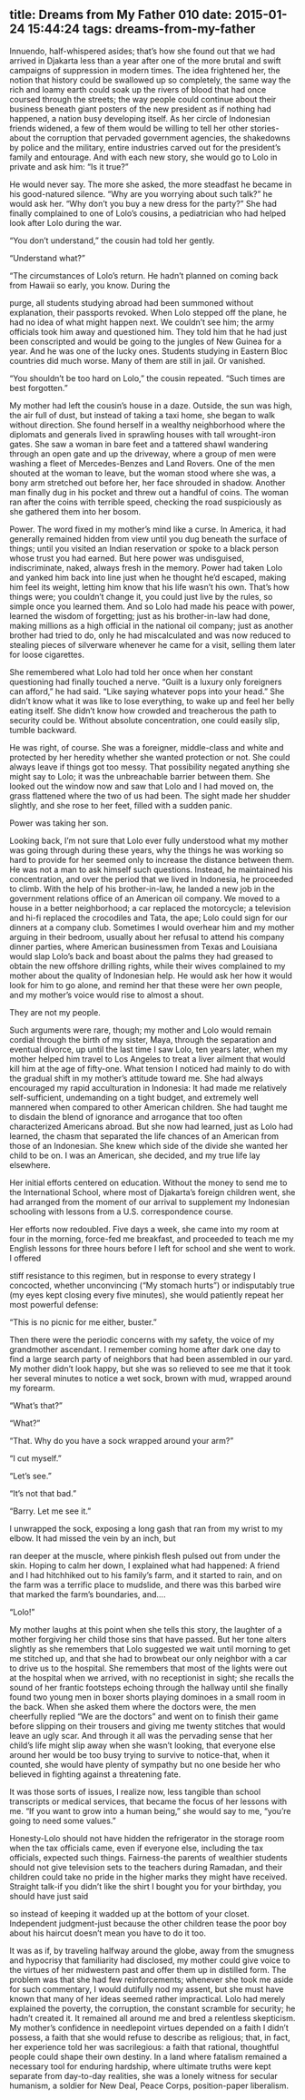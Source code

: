 title: Dreams from My Father 010
date: 2015-01-24 15:44:24
tags: dreams-from-my-father
---

Innuendo, half-whispered asides; that’s how she found out that we had arrived in Djakarta less than a year after one of the more brutal and swift campaigns of suppression in modern times. The idea frightened her, the notion that history could be swallowed up so completely, the same way the rich and loamy earth could soak up the rivers of blood that had once coursed through the streets; the way people could continue about their business beneath giant posters of the new president as if nothing had happened, a nation busy developing itself. As her circle of Indonesian friends widened, a few of them would be willing to tell her other stories-about the corruption that pervaded government agencies, the shakedowns by police and the military, entire industries carved out for the president’s family and entourage. And with each new story, she would go to Lolo in private and ask him: “Is it true?”

He would never say. The more she asked, the more steadfast he became in his good-natured silence. “Why are you worrying about such talk?” he would ask her. “Why don’t you buy a new dress for the party?” She had finally complained to one of Lolo’s cousins, a pediatrician who had helped look after Lolo during the war.

“You don’t understand,” the cousin had told her gently.

“Understand what?”

“The circumstances of Lolo’s return. He hadn’t planned on coming back from Hawaii so early, you know. During the

purge, all students studying abroad had been summoned without explanation, their passports revoked. When Lolo stepped off the plane, he had no idea of what might happen next. We couldn’t see him; the army officials took him away and questioned him. They told him that he had just been conscripted and would be going to the jungles of New Guinea for a year. And he was one of the lucky ones. Students studying in Eastern Bloc countries did much worse. Many of them are still in jail. Or vanished.

“You shouldn’t be too hard on Lolo,” the cousin repeated. “Such times are best forgotten.”

My mother had left the cousin’s house in a daze. Outside, the sun was high, the air full of dust, but instead of taking a taxi home, she began to walk without direction. She found herself in a wealthy neighborhood where the diplomats and generals lived in sprawling houses with tall wrought-iron gates. She saw a woman in bare feet and a tattered shawl wandering through an open gate and up the driveway, where a group of men were washing a fleet of Mercedes-Benzes and Land Rovers. One of the men shouted at the woman to leave, but the woman stood where she was, a bony arm stretched out before her, her face shrouded in shadow. Another man finally dug in his pocket and threw out a handful of coins. The woman ran after the coins with terrible speed, checking the road suspiciously as she gathered them into her bosom.

Power. The word fixed in my mother’s mind like a curse. In America, it had generally remained hidden from view until you dug beneath the surface of things; until you visited an Indian reservation or spoke to a black person whose trust you had earned. But here power was undisguised, indiscriminate, naked, always fresh in the memory. Power had taken Lolo and yanked him back into line just when he thought he’d escaped, making him feel its weight, letting him know that his life wasn’t his own. That’s how things were; you couldn’t change it, you could just live by the rules, so simple once you learned them. And so Lolo had made his peace with power, learned the wisdom of forgetting; just as his brother-in-law had done, making millions as a high official in the national oil company; just as another brother had tried to do, only he had miscalculated and was now reduced to stealing pieces of silverware whenever he came for a visit, selling them later for loose cigarettes.

She remembered what Lolo had told her once when her constant questioning had finally touched a nerve. “Guilt is a luxury only foreigners can afford,” he had said. “Like saying whatever pops into your head.” She didn’t know what it was like to lose everything, to wake up and feel her belly eating itself. She didn’t know how crowded and treacherous the path to security could be. Without absolute concentration, one could easily slip, tumble backward.

He was right, of course. She was a foreigner, middle-class and white and protected by her heredity whether she wanted protection or not. She could always leave if things got too messy. That possibility negated anything she might say to Lolo; it was the unbreachable barrier between them. She looked out the window now and saw that Lolo and I had moved on, the grass flattened where the two of us had been. The sight made her shudder slightly, and she rose to her feet, filled with a sudden panic.

Power was taking her son.

Looking back, I’m not sure that Lolo ever fully understood what my mother was going through during these years, why the things he was working so hard to provide for her seemed only to increase the distance between them. He was not a man to ask himself such questions. Instead, he maintained his concentration, and over the period that we lived in Indonesia, he proceeded to climb. With the help of his brother-in-law, he landed a new job in the government relations office of an American oil company. We moved to a house in a better neighborhood; a car replaced the motorcycle; a television and hi-fi replaced the crocodiles and Tata, the ape; Lolo could sign for our dinners at a company club. Sometimes I would overhear him and my mother arguing in their bedroom, usually about her refusal to attend his company dinner parties, where American businessmen from Texas and Louisiana would slap Lolo’s back and boast about the palms they had greased to obtain the new offshore drilling rights, while their wives complained to my mother about the quality of Indonesian help. He would ask her how it would look for him to go alone, and remind her that these were her own people, and my mother’s voice would rise to almost a shout.

They are not my people.

Such arguments were rare, though; my mother and Lolo would remain cordial through the birth of my sister, Maya, through the separation and eventual divorce, up until the last time I saw Lolo, ten years later, when my mother helped him travel to Los Angeles to treat a liver ailment that would kill him at the age of fifty-one. What tension I noticed had mainly to do with the gradual shift in my mother’s attitude toward me. She had always encouraged my rapid acculturation in Indonesia: It had made me relatively self-sufficient, undemanding on a tight budget, and extremely well mannered when compared to other American children. She had taught me to disdain the blend of ignorance and arrogance that too often characterized Americans abroad. But she now had learned, just as Lolo had learned, the chasm that separated the life chances of an American from those of an Indonesian. She knew which side of the divide she wanted her child to be on. I was an American, she decided, and my true life lay elsewhere.

Her initial efforts centered on education. Without the money to send me to the International School, where most of Djakarta’s foreign children went, she had arranged from the moment of our arrival to supplement my Indonesian schooling with lessons from a U.S. correspondence course.

Her efforts now redoubled. Five days a week, she came into my room at four in the morning, force-fed me breakfast, and proceeded to teach me my English lessons for three hours before I left for school and she went to work. I offered

stiff resistance to this regimen, but in response to every strategy I concocted, whether unconvincing (“My stomach hurts”) or indisputably true (my eyes kept closing every five minutes), she would patiently repeat her most powerful defense:

“This is no picnic for me either, buster.”

Then there were the periodic concerns with my safety, the voice of my grandmother ascendant. I remember coming home after dark one day to find a large search party of neighbors that had been assembled in our yard. My mother didn’t look happy, but she was so relieved to see me that it took her several minutes to notice a wet sock, brown with mud, wrapped around my forearm.

“What’s that?”

“What?”

“That. Why do you have a sock wrapped around your arm?”

“I cut myself.”

“Let’s see.”

“It’s not that bad.”

“Barry. Let me see it.”

I unwrapped the sock, exposing a long gash that ran from my wrist to my elbow. It had missed the vein by an inch, but

ran deeper at the muscle, where pinkish flesh pulsed out from under the skin. Hoping to calm her down, I explained what had happened: A friend and I had hitchhiked out to his family’s farm, and it started to rain, and on the farm was a terrific place to mudslide, and there was this barbed wire that marked the farm’s boundaries, and....

“Lolo!”

My mother laughs at this point when she tells this story, the laughter of a mother forgiving her child those sins that have passed. But her tone alters slightly as she remembers that Lolo suggested we wait until morning to get me stitched up, and that she had to browbeat our only neighbor with a car to drive us to the hospital. She remembers that most of the lights were out at the hospital when we arrived, with no receptionist in sight; she recalls the sound of her frantic footsteps echoing through the hallway until she finally found two young men in boxer shorts playing dominoes in a small room in the back. When she asked them where the doctors were, the men cheerfully replied “We are the doctors” and went on to finish their game before slipping on their trousers and giving me twenty stitches that would leave an ugly scar. And through it all was the pervading sense that her child’s life might slip away when she wasn’t looking, that everyone else around her would be too busy trying to survive to notice-that, when it counted, she would have plenty of sympathy but no one beside her who believed in fighting against a threatening fate.

It was those sorts of issues, I realize now, less tangible than school transcripts or medical services, that became the focus of her lessons with me. “If you want to grow into a human being,” she would say to me, “you’re going to need some values.”

Honesty-Lolo should not have hidden the refrigerator in the storage room when the tax officials came, even if everyone else, including the tax officials, expected such things. Fairness-the parents of wealthier students should not give television sets to the teachers during Ramadan, and their children could take no pride in the higher marks they might have received. Straight talk-if you didn’t like the shirt I bought you for your birthday, you should have just said

so instead of keeping it wadded up at the bottom of your closet. Independent judgment-just because the other children tease the poor boy about his haircut doesn’t mean you have to do it too.

It was as if, by traveling halfway around the globe, away from the smugness and hypocrisy that familiarity had disclosed, my mother could give voice to the virtues of her midwestern past and offer them up in distilled form. The problem was that she had few reinforcements; whenever she took me aside for such commentary, I would dutifully nod my assent, but she must have known that many of her ideas seemed rather impractical. Lolo had merely explained the poverty, the corruption, the constant scramble for security; he hadn’t created it. It remained all around me and bred a relentless skepticism. My mother’s confidence in needlepoint virtues depended on a faith I didn’t possess, a faith that she would refuse to describe as religious; that, in fact, her experience told her was sacrilegious: a faith that rational, thoughtful people could shape their own destiny. In a land where fatalism remained a necessary tool for enduring hardship, where ultimate truths were kept separate from day-to-day realities, she was a lonely witness for secular humanism, a soldier for New Deal, Peace Corps, position-paper liberalism.

